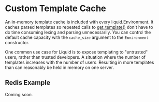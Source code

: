 # Custom Template Cache

An in-memory template cache is included with every [liquid.Environment](../api/Environment). It
caches parsed templates so repeated calls to [get_template()](../api/Environment#get_template) don't
have to do time consuming lexing and parsing unnecessarily. You can control the default cache
capacity with the `cache_size` argument to the `Environment` constructor.

One common use case for Liquid is to expose templating to "untrusted" users, rather than trusted
developers. A situation where the number of templates increases with the number of users. Resulting
in more templates than can reasonably be held in memory on one server.

## Redis Example

Coming soon.
